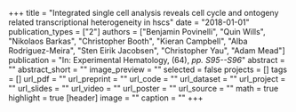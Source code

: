 +++
title = "Integrated single cell analysis reveals cell cycle and ontogeny related transcriptional heterogeneity in hscs"
date = "2018-01-01"
publication_types = ["2"]
authors = ["Benjamin Povinelli", "Quin Wills", "Nikolaos Barkas", "Christopher Booth", "Kieran Campbell", "Alba Rodriguez-Meira", "Sten Eirik Jacobsen", "Christopher Yau", "Adam Mead"]
publication = "In: Experimental Hematology, (64), _pp. S95--S96_"
abstract = ""
abstract_short = ""
image_preview = ""
selected = false
projects = []
tags = []
url_pdf = ""
url_preprint = ""
url_code = ""
url_dataset = ""
url_project = ""
url_slides = ""
url_video = ""
url_poster = ""
url_source = ""
math = true
highlight = true
[header]
image = ""
caption = ""
+++
